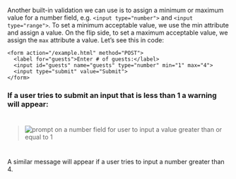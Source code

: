 Another built-in validation we can use is to assign a minimum or maximum value for a number field, e.g. ```<input type="number">``` and ```<input type="range">```. To set a minimum acceptable value, we use the min attribute and assign a value. On the flip side, to set a maximum acceptable value, we assign the ```max``` attribute a value. Let’s see this in code:
```
<form action="/example.html" method="POST">
  <label for="guests">Enter # of guests:</label>
  <input id="guests" name="guests" type="number" min="1" max="4">
  <input type="submit" value="Submit">
</form>
```
### If a user tries to submit an input that is less than 1 a warning will appear:
#
>
>![prompt on a number field for user to input a value greater than or equal to 1](https://course-assets-workspace.s3.ap-south-1.amazonaws.com/html/inputMinMax.jpg)
>
#

A similar message will appear if a user tries to input a number greater than 4.